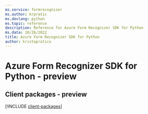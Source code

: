 ```yaml
---
ms.service: formrecognizer
ms.author: krpratic
ms.devlang: python
ms.topic: reference
description: Reference for Azure Form Recognizer SDK for Python
ms.data: 10/26/2022
title: Azure Form Recognizer SDK for Python
author: kristapratico
---
```

# Azure Form Recognizer SDK for Python - preview

## Client packages - preview
[!INCLUDE [client-packages](form-recognizer-client-index.md)]